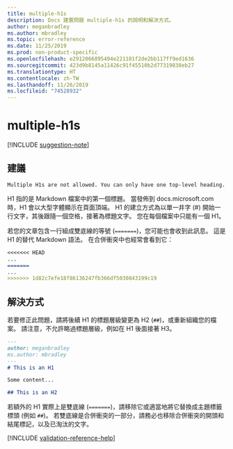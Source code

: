 ```yaml
---
title: multiple-h1s
description: Docs 建置問題 multiple-h1s 的說明和解決方式。
author: meganbradley
ms.author: mbradley
ms.topic: error-reference
ms.date: 11/25/2019
ms.prod: non-product-specific
ms.openlocfilehash: e2912066895494e221181f2de2bb117ff9ed1636
ms.sourcegitcommit: 423d9b8145a11426c91f45510b2d77319838eb27
ms.translationtype: HT
ms.contentlocale: zh-TW
ms.lasthandoff: 11/26/2019
ms.locfileid: "74528932"
---
```

# <a name="multiple-h1s"></a>multiple-h1s

[!INCLUDE [suggestion-note](includes/suggestion-note.md)]

## <a name="suggestion"></a>建議

`Multiple H1s are not allowed. You can only have one top-level heading.`

H1 指的是 Markdown 檔案中的第一個標題。 當發佈到 docs.microsoft.com 時，H1 會以大型字體顯示在頁面頂端。 H1 的建立方式為以單一井字 (#) 開始一行文字，其後跟隨一個空格，接著為標題文字。 您在每個檔案中只能有一個 H1。

若您的文章包含一行組成雙底線的等號 (`=======`)，您可能也會收到此訊息。 這是 H1 的替代 Markdown 語法。 在合併衝突中也經常會看到它：

```markdown
<<<<<<< HEAD
...
=======
...
>>>>>>> 1d82c7efe18f86136247fb366df5030843199c19
```

## <a name="resolution"></a>解決方式

若要修正此問題，請將後續 H1 的標題層級變更為 H2 (`##`)，或重新組織您的檔案。 請注意，不允許略過標題層級，例如在 H1 後面接著 H3。

```markdown
---
author: meganbradley
ms.author: mbradley
---
# This is an H1

Some content...

## This is an H2
```

若額外的 H1 實際上是雙底線 (`=======`)，請移除它或適當地將它替換成主題標籤標頭 (例如 `##`)。 若雙底線是合併衝突的一部分，請務必也移除合併衝突的開頭和結尾標記，以及已淘汰的文字。

<!--make sure to add this file to your includes folder and verify the path-->
[!INCLUDE [validation-reference-help](includes/validation-reference-help.md)]
